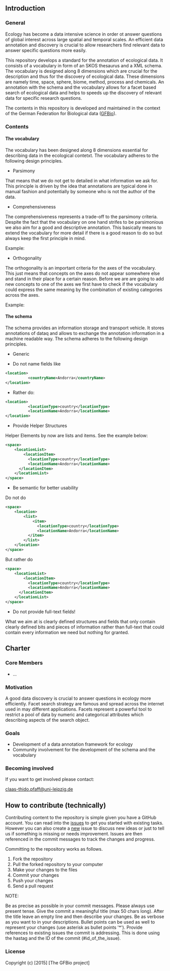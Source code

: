 ## Introduction

### General

Ecology has become a data intensive science in order ot answer questions of
global interest across large spatial and temporal scales. An efficient data
annotation and discovery is crucial to allow researchers find relevant data to
answer specific questions more easily.

This repository develops a standard for the annotation of ecological data. It
consists of a vocabulary in form of an SKOS thesaurus and a XML schema. The
vocabulary is designed along 8 dimensions which are crucial for the description
and thus for the discovery of ecological data. These dimensions are namely
time, space, sphere, biome, method, process and chemicals. An annotation with
the schema and the vocabulary allows for a facet based search of ecological
data and helps to speeds up the discovery of relevant data for specific
research questions.

The contents in this repository is developed and maintained in the context of
the German Federation for Biological data ([GFBio](http://www.gfbio.org/)).

### Contents

#### The vocabulary

The vocabulary has been designed along 8 dimensions essential for describing
data in the ecological contetxt. The vocabulary adheres to the following design
principles.

* Parsimony

That means that we do not get to detailed in what information we ask for. This
principle is driven by the idea that annotations are typical done in manual
fashion and potentially by someone who is not the author of the data.

* Comprehensiveness

The comprehensiveness represents a trade-off to the parsimony criteria.
Despite the fact that the vocabulary on one hand strifes to be parsimonious we
also aim for a good and descriptive annotation. This basically means to extend
the vocabulary for more detail if there is a good reason to do so but always
keep the first principle in mind.

Example:

* Orthogonality

The orthogonality is an important criteria for the axes of the vocabulary. This
just means that concepts on the axes do not appear somewhere else and stand in
their place for a certain reason. Before we are are going to add new concepts
to one of the axes we first have to check if the vocabulary could express the
same meaning by the combination of existing categories across the axes.

Example:

#### The schema

The schema provides an information storage and transport vehicle. It stores
annotations of dataq and allows to exchange the annotation information in a
machine readable way. The schema adheres to the following design principles.

* Generic

- Do not name fields like

```XML
<location>
		  <countryName>Andorra</countryName>
</location>
```

- Rather do:

```XML
<location>
		  <locationType>country</locationType>
		  <locationName>Andorra</locationName>
</location>
```

* Provide Helper Structures

Helper Elements by now are lists and items.  See the example below:

```XML
<space>
	<locationList>
		<locationItem>
		  <locationType>country</locationType>
		  <locationName>Andorra</locationName>
	  </locationItem>
	</locationList>
</space>
```

* Be semantic for better usability

Do not do

```XML
<space>
	<location>
		<list>
			<item>
			  <locationType>country</locationType>
			  <locationName>Andorra</locationName>
		  </item>
		</list>
	</location>
</space>
```

But rather do

```XML
<space>
	<locationList>
		<locationItem>
		  <locationType>country</locationType>
		  <locationName>Andorra</locationName>
	  </locationItem>
	</locationList>
</space>
```

* Do not provide full-text fields!

What we aim at is clearly defined structures and fields that only contain
clearly defined bits and pieces of information rather than full-text that could
contain every information we need but nothing for granted.

## Charter

### Core Members

* ...

### Motivation

A good data discovery is crucial to answer questions in ecology more
efficiently. Facet search strategy are famous and spread across the internet
used in may different applications. Facets represent a powerful tool to
restrict a pool of data by numeric and categorical attributes which describing
aspects of the search object.

### Goals

* Development of a data annotation framework for ecology
* Community involvement for the development of the schema and the vocabulary

### Becoming involved

If you want to get involved please contact:

<claas-thido.pfaff@uni-leipzig.de>


## How to contribute (technically)

Contributing content to the repository is simple given you have a GitHub
account. You can read into the [issues](https://github.com/cpfaff/cas/issues)
to get you started with existing tasks. However you can also create a
[new](https://github.com/cpfaff/cas/issues/new) issue to discuss new ideas or
just to tell us if something is missing or needs improvement. Issues are then
referenced in the commit messages to track the changes and progress.

Committing to the repository works as follows.

1. Fork the repository
2. Pull the forked repository to your computer
3. Make your changes to the files
4. Commit your changes
5. Push your changes
4. Send a pull request

NOTE:

Be as precise as possible in your commit messages. Please always use present
tense. Give the commit a meaningful title (max 50 chars long). After the title
leave an empty line and then describe your changes. Be as verbose as you want
to in your descriptions. Bullet points can be used as well to represent your
changes (use asterisk as bullet points '*'). Provide references to existing
issues the commit is addressing. This is done using the hastag and the ID of
the commit (#id_of_the_issue).

### License

Copyright (c) [2015] [The GFBio project]
